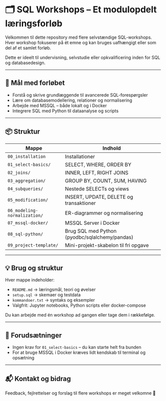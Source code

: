 # 🗂️ SQL Workshops – Et modulopdelt læringsforløb

Velkommen til dette repository med flere selvstændige SQL-workshops. Hver workshop fokuserer på ét emne og kan bruges uafhængigt eller som del af et samlet forløb.

Dette er ideelt til undervisning, selvstudie eller opkvalificering inden for SQL og databasedesign.

---

## 🎯 Mål med forløbet

- Forstå og skrive grundlæggende til avancerede SQL-forespørgsler
- Lære om databasemodellering, relationer og normalisering
- Arbejde med MSSQL – både lokalt og i Docker
- Integrere SQL med Python til dataanalyse og scripts

---

## 📦 Struktur

| Mappe | Indhold |
|-------|---------|
| `00_installation`             | Installationer          |
| `01_select-basics/`           | SELECT, WHERE, ORDER BY |
| `02_joins/`                   | INNER, LEFT, RIGHT JOINS |
| `03_aggregation/`             | GROUP BY, COUNT, SUM, HAVING |
| `04_subqueries/`              | Nestede SELECTs og views |
| `05_modification/`            | INSERT, UPDATE, DELETE og transaktioner |
| `06_modeling-normalization/`  | ER-diagrammer og normalisering |
| `07_mssql-docker/`            | MSSQL Server i Docker |
| `08_sql-python/`              | Brug SQL med Python (pyodbc/sqlalchemy/pandas) |
| `09_project-template/`        | Mini-projekt-skabelon til fri opgave |

---

## 💡 Brug og struktur

Hver mappe indeholder:
- `README.md` → læringsmål, teori og øvelser
- `setup.sql` → skemaer og testdata
- `kommandoer.txt` → syntaks og eksempler
- Valgfrit: Jupyter notebooks, Python scripts eller docker-compose

Du kan arbejde med én workshop ad gangen eller tage dem i rækkefølge.

---

## 🧠 Forudsætninger

- Ingen krav for `01_select-basics` – du kan starte helt fra bunden
- For at bruge MSSQL i Docker kræves lidt kendskab til terminal og opsætning

---

## 📬 Kontakt og bidrag

Feedback, fejlrettelser og forslag til flere workshops er meget velkomne 🙌

